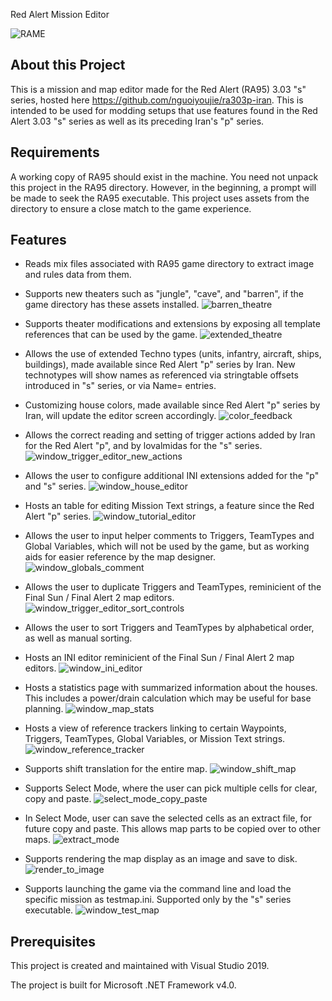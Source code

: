 Red Alert Mission Editor

![RAME](doc/img/preview1.png)

## About this Project

This is a mission and map editor made for the Red Alert (RA95) 3.03 "s" series, hosted here https://github.com/nguoiyoujie/ra303p-iran. This is intended to be used for modding setups that use features found in the Red Alert 3.03 "s" series as well as its preceding Iran's "p" series. 


## Requirements

A working copy of RA95 should exist in the machine. You need not unpack this project in the RA95 directory. However, in the beginning, a prompt will be made to seek the RA95 executable. This project uses assets from the directory to ensure a close match to the game experience. 


## Features

 - Reads mix files associated with RA95 game directory to extract image and rules data from them.

 - Supports new theaters such as "jungle", "cave", and "barren", if the game directory has these assets installed.
![barren_theatre](doc/img/barren_theatre.png)
 
 - Supports theater modifications and extensions by exposing all template references that can be used by the game.
![extended_theatre](doc/img/extended_theatre.png)

 - Allows the use of extended Techno types (units, infantry, aircraft, ships, buildings), made available since Red Alert "p" series by Iran. New technotypes will show names as referenced via stringtable offsets introduced in "s" series, or via Name= entries.

 - Customizing house colors, made available since Red Alert "p" series by Iran, will update the editor screen accordingly.
![color_feedback](doc/img/color_feedback.png)
 
 - Allows the correct reading and setting of trigger actions added by Iran for the Red Alert "p", and by lovalmidas for the "s" series.
![window_trigger_editor_new_actions](doc/img/window_trigger_editor_new_actions.png)

 - Allows the user to configure additional INI extensions added for the "p" and "s" series.
![window_house_editor](doc/img/window_house_editor.png)

 - Hosts an table for editing Mission Text strings, a feature since the Red Alert "p" series.
![window_tutorial_editor](doc/img/window_tutorial_editor.png)
 
 - Allows the user to input helper comments to Triggers, TeamTypes and Global Variables, which will not be used by the game, but as working aids for easier reference by the map designer.
![window_globals_comment](doc/img/window_globals_comment.png)

 - Allows the user to duplicate Triggers and TeamTypes, reminicient of the Final Sun / Final Alert 2 map editors.
![window_trigger_editor_sort_controls](doc/img/window_trigger_editor_sort_controls.png)

 - Allows the user to sort Triggers and TeamTypes by alphabetical order, as well as manual sorting.
 
 - Hosts an INI editor reminicient of the Final Sun / Final Alert 2 map editors.
![window_ini_editor](doc/img/window_ini_editor.png)

 - Hosts a statistics page with summarized information about the houses. This includes a power/drain calculation which may be useful for base planning.
![window_map_stats](doc/img/window_map_stats.png)

 - Hosts a view of reference trackers linking to certain Waypoints, Triggers, TeamTypes, Global Variables, or Mission Text strings.
![window_reference_tracker](doc/img/window_reference_tracker.png)

 - Supports shift translation for the entire map.
![window_shift_map](doc/img/window_shift_map.png)

 - Supports Select Mode, where the user can pick multiple cells for clear, copy and paste.
![select_mode_copy_paste](doc/img/select_mode_copy_paste.gif)

 - In Select Mode, user can save the selected cells as an extract file, for future copy and paste. This allows map parts to be copied over to other maps.
![extract_mode](doc/img/extract_mode.png)

 - Supports rendering the map display as an image and save to disk.
![render_to_image](doc/img/render_to_image.png)

 - Supports launching the game via the command line and load the specific mission as testmap.ini. Supported only by the "s" series executable. 
![window_test_map](doc/img/window_test_map.png)


## Prerequisites

This project is created and maintained with Visual Studio 2019.

The project is built for Microsoft .NET Framework v4.0.

